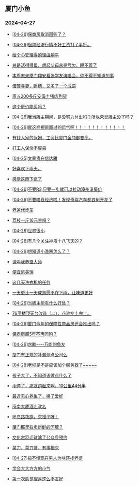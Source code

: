 ## 厦门小鱼 
### 2024-04-27

+ [[04-26]保商房取消回购了？](http://bbs.xmfish.com/read-htm-tid-18181931.html)

+ [[04-26]很烦经济行情不好工资打了半折。](http://bbs.xmfish.com/read-htm-tid-18182056.html)

+ [给个心安理得的理由躺平](http://bbs.xmfish.com/read-htm-tid-18181936.html)

+ [总是活得很累，想起父母总是亏欠，睡不着了](http://bbs.xmfish.com/read-htm-tid-18181941.html)

+ [本周末来厦门翔安看张学友演唱会，你不得不知道的事](http://bbs.xmfish.com/read-htm-tid-18181998.html)

+ [借警寻妻，卧槽，又多了一个成语](http://bbs.xmfish.com/read-htm-tid-18182101.html)

+ [周五200多斤安溪土猪肉到货](http://bbs.xmfish.com/read-htm-tid-18181964.html)

+ [这个房价能买吗？](http://bbs.xmfish.com/read-htm-tid-18182142.html)

+ [[04-26]我当版主期间，是没努力付出吗？所以荣誉版主没了吗？](http://bbs.xmfish.com/read-htm-tid-18181934.html)

+ [[04-26]就这样擦肩而过的运气啊！！！！！！！！！！！！](http://bbs.xmfish.com/read-htm-tid-18182118.html)

+ [有钱人家的保姆，工资比厦门金领都要高。](http://bbs.xmfish.com/read-htm-tid-18182103.html)

+ [打工人保命不容易](http://bbs.xmfish.com/read-htm-tid-18181996.html)

+ [[04-25]文章贵在信达雅](http://bbs.xmfish.com/read-htm-tid-18181947.html)

+ [好喜欢下雨天。](http://bbs.xmfish.com/read-htm-tid-18181972.html)

+ [感觉这雨下疯了](http://bbs.xmfish.com/read-htm-tid-18181971.html)

+ [[04-26]不要R3,只要一步就可以拉动漳州港房价](http://bbs.xmfish.com/read-htm-tid-18182104.html)

+ [[04-26]不要唱衰经济啦！发现奇瑞汽车都铁树开花了](http://bbs.xmfish.com/read-htm-tid-18182172.html)

+ [老爸代步车](http://bbs.xmfish.com/read-htm-tid-18182150.html)

+ [荔枝一斤16元贵吗？](http://bbs.xmfish.com/read-htm-tid-18182184.html)

+ [[04-26]世界很小](http://bbs.xmfish.com/read-htm-tid-18182059.html)

+ [[04-26]有几个关注神舟十八飞天的？](http://bbs.xmfish.com/read-htm-tid-18182187.html)

+ [[04-26]想知道小渔网怎么了？](http://bbs.xmfish.com/read-htm-tid-18182196.html)

+ [请叫我养蚕大师](http://bbs.xmfish.com/read-htm-tid-18182155.html)

+ [便宜凯美瑞](http://bbs.xmfish.com/read-htm-tid-18182253.html)

+ [这几天洗衣机的任务](http://bbs.xmfish.com/read-htm-tid-18182146.html)

+ [一天更比一天成熟愿不在下雨，让味道更好](http://bbs.xmfish.com/read-htm-tid-18182129.html)

+ [[04-26]当版主能有什么好处？](http://bbs.xmfish.com/read-htm-tid-18182153.html)

+ [76平楼顶天台改造（二），花池挖土完工。](http://bbs.xmfish.com/read-htm-tid-18182252.html)

+ [[04-26]厦门今年的保障性商品房还会推出吗？](http://bbs.xmfish.com/read-htm-tid-18182311.html)

+ [保商房超5年不再回购？](http://bbs.xmfish.com/read-htm-tid-18182361.html)

+ [[04-26]求助----万能的鱼友](http://bbs.xmfish.com/read-htm-tid-18182308.html)

+ [厦门有正规的补漏测点公司么](http://bbs.xmfish.com/read-htm-tid-18182188.html)

+ [[04-26]老程是不是应该加个服务器了~~~~~](http://bbs.xmfish.com/read-htm-tid-18182340.html)

+ [孩子大了，不知道该做点什么了](http://bbs.xmfish.com/read-htm-tid-18182405.html)

+ [雨停了，那就跑起来啊，10公里44分半](http://bbs.xmfish.com/read-htm-tid-18182353.html)

+ [最近无心养鱼了，换了爱好](http://bbs.xmfish.com/read-htm-tid-18182226.html)

+ [闽南大厦酒店改名](http://bbs.xmfish.com/read-htm-tid-18182429.html)

+ [环岛路夜跑，求搭子呀！](http://bbs.xmfish.com/read-htm-tid-18182384.html)

+ [厦门那里有卖新鲜的河豚？](http://bbs.xmfish.com/read-htm-tid-18182285.html)

+ [文化宫羽毛球除了公众号预约](http://bbs.xmfish.com/read-htm-tid-18182303.html)

+ [菜刀，菜刀哥，有事相求](http://bbs.xmfish.com/read-htm-tid-18182459.html)

+ [[04-27]搞不懂现在男人为啥还找老婆](http://bbs.xmfish.com/read-htm-tid-18182551.html)

+ [学会大大方方的小气](http://bbs.xmfish.com/read-htm-tid-18182328.html)

+ [第一次感觉榴莲这么不友好](http://bbs.xmfish.com/read-htm-tid-18182387.html)

